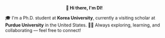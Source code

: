 <div align="center">
  <strong>👋 Hi there, I'm DI!</strong>
</div>

🎓 I'm a Ph.D. student at **Korea University**, currently a visiting scholar at **Purdue University** in the United States.
🧑‍💻 Always exploring, learning, and collaborating — feel free to connect!
